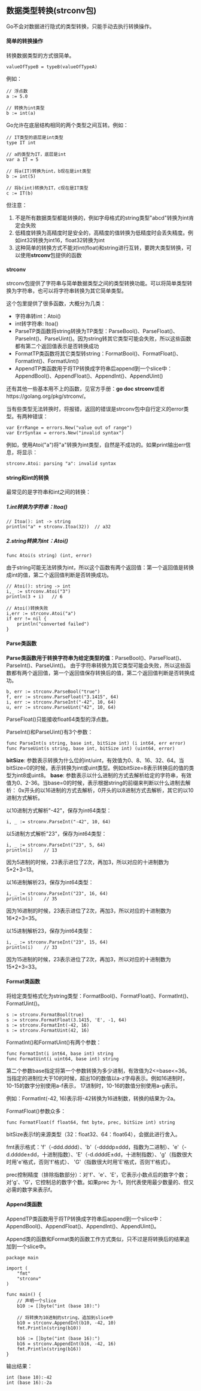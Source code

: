 ## 数据类型转换(strconv包) 
Go不会对数据进行隐式的类型转换，只能手动去执行转换操作。
#### 简单的转换操作
转换数据类型的方式很简单。
```
valueOfTypeB = typeB(valueOfTypeA)
```
例如：
```
// 浮点数
a := 5.0

// 转换为int类型
b := int(a)
```
Go允许在底层结构相同的两个类型之间互转。例如：
```
// IT类型的底层是int类型
type IT int

// a的类型为IT，底层是int
var a IT = 5

// 将a(IT)转换为int，b现在是int类型
b := int(5)

// 将b(int)转换为IT，c现在是IT类型
c := IT(b)
```
但注意：
1. 不是所有数据类型都能转换的，例如字母格式的string类型"abcd"转换为int肯定会失败
2. 低精度转换为高精度时是安全的，高精度的值转换为低精度时会丢失精度。例如int32转换为int16，float32转换为int
3. 这种简单的转换方式不能对int(float)和string进行互转，要跨大类型转换，可以使用**strconv**包提供的函数

#### strconv
strconv包提供了字符串与简单数据类型之间的类型转换功能。可以将简单类型转换为字符串，也可以将字符串转换为其它简单类型。

这个包里提供了很多函数，大概分为几类：
* 字符串转int：Atoi()
* int转字符串: Itoa()
* ParseTP类函数将string转换为TP类型：ParseBool()、ParseFloat()、ParseInt()、ParseUint()。因为string转其它类型可能会失败，所以这些函数都有第二个返回值表示是否转换成功
* FormatTP类函数将其它类型转string：FormatBool()、FormatFloat()、FormatInt()、FormatUint()
* AppendTP类函数用于将TP转换成字符串后append到一个slice中：AppendBool()、AppendFloat()、AppendInt()、AppendUint()

还有其他一些基本用不上的函数，见官方手册：**go doc strconv**或者https://golang.org/pkg/strconv/。

当有些类型无法转换时，将报错，返回的错误是strconv包中自行定义的error类型。有两种错误：
```
var ErrRange = errors.New("value out of range")
var ErrSyntax = errors.New("invalid syntax")
```
例如，使用Atoi("a")将"a"转换为int类型，自然是不成功的。如果print输出err信息，将显示：
```
strconv.Atoi: parsing "a": invalid syntax
```
#### string和int的转换
最常见的是字符串和int之间的转换：
##### 1.int转换为字符串：Itoa()
```
// Itoa(): int -> string
println("a" + strconv.Itoa(32))  // a32
```
##### 2.string转换为int：Atoi()
```
func Atoi(s string) (int, error)
```
由于string可能无法转换为int，所以这个函数有两个返回值：第一个返回值是转换成int的值，第二个返回值判断是否转换成功。
```
// Atoi(): string -> int
i,_ := strconv.Atoi("3")
println(3 + i)   // 6

// Atoi()转换失败
i,err := strconv.Atoi("a")
if err != nil {
    println("converted failed")
}
```
#### Parse类函数
**Parse类函数用于转换字符串为给定类型的值**：ParseBool()、ParseFloat()、ParseInt()、ParseUint()。
由于字符串转换为其它类型可能会失败，所以这些函数都有两个返回值，第一个返回值保存转换后的值，第二个返回值判断是否转换成功。
```
b, err := strconv.ParseBool("true")
f, err := strconv.ParseFloat("3.1415", 64)
i, err := strconv.ParseInt("-42", 10, 64)
u, err := strconv.ParseUint("42", 10, 64)
```
ParseFloat()只能接收float64类型的浮点数。

ParseInt()和ParseUint()有3个参数：
```
func ParseInt(s string, base int, bitSize int) (i int64, err error)
func ParseUint(s string, base int, bitSize int) (uint64, error)
```
**bitSize**: 参数表示转换为什么位的int/uint，有效值为0、8、16、32、64。当bitSize=0的时候，表示转换为int或uint类型。例如bitSize=8表示转换后的值的类型为int8或uint8。
**base**: 参数表示以什么进制的方式去解析给定的字符串，有效值为0、2-36。当base=0的时候，表示根据string的前缀来判断以什么进制去解析：
0x开头的以16进制的方式去解析，0开头的以8进制方式去解析，其它的以10进制方式解析。

以10进制方式解析"-42"，保存为int64类型：
```
i, _ := strconv.ParseInt("-42", 10, 64)
```
以5进制方式解析"23"，保存为int64类型：
```
i, _ := strconv.ParseInt("23", 5, 64)
println(i)    // 13
```
因为5进制的时候，23表示进位了2次，再加3，所以对应的十进制数为5*2+3=13。

以16进制解析23，保存为int64类型：
```
i, _ := strconv.ParseInt("23", 16, 64)
println(i)    // 35
```
因为16进制的时候，23表示进位了2次，再加3，所以对应的十进制数为16*2+3=35。

以15进制解析23，保存为int64类型：
```
i, _ := strconv.ParseInt("23", 15, 64)
println(i)    // 33
```
因为15进制的时候，23表示进位了2次，再加3，所以对应的十进制数为15*2+3=33。
#### Format类函数
将给定类型格式化为string类型：FormatBool()、FormatFloat()、FormatInt()、FormatUint()。
```
s := strconv.FormatBool(true)
s := strconv.FormatFloat(3.1415, 'E', -1, 64)
s := strconv.FormatInt(-42, 16)
s := strconv.FormatUint(42, 16)
```
FormatInt()和FormatUint()有两个参数：
```
func FormatInt(i int64, base int) string
func FormatUint(i uint64, base int) string
```
第二个参数base指定将第一个参数转换为多少进制，有效值为2<=base<=36。当指定的进制位大于10的时候，超出10的数值以a-z字母表示。例如16进制时，10-15的数字分别使用a-f表示，
17进制时，10-16的数值分别使用a-g表示。

例如：FormatInt(-42, 16)表示将-42转换为16进制数，转换的结果为-2a。

FormatFloat()参数众多：
```
func FormatFloat(f float64, fmt byte, prec, bitSize int) string
```
bitSize表示f的来源类型（32：float32、64：float64），会据此进行舍入。

fmt表示格式：'f'（-ddd.dddd）、'b'（-ddddp±ddd，指数为二进制）、'e'（-d.dddde±dd，十进制指数）、'E'（-d.ddddE±dd，十进制指数）、'g'（指数很大时用'e'格式，否则'f'格式）、
'G'（指数很大时用'E'格式，否则'f'格式）。

prec控制精度（排除指数部分）：对'f'、'e'、'E'，它表示小数点后的数字个数；对'g'、'G'，它控制总的数字个数。如果prec 为-1，则代表使用最少数量的、但又必需的数字来表示f。
#### Append类函数
AppendTP类函数用于将TP转换成字符串后append到一个slice中：AppendBool()、AppendFloat()、AppendInt()、AppendUint()。

Append类的函数和Format类的函数工作方式类似，只不过是将转换后的结果追加到一个slice中。
```
package main

import (
	"fmt"
	"strconv"
)

func main() {
    // 声明一个slice
	b10 := []byte("int (base 10):")
    
    // 将转换为10进制的string，追加到slice中
	b10 = strconv.AppendInt(b10, -42, 10)
	fmt.Println(string(b10))

	b16 := []byte("int (base 16):")
	b16 = strconv.AppendInt(b16, -42, 16)
	fmt.Println(string(b16))
}
```
输出结果：
```
int (base 10):-42
int (base 16):-2a
```

